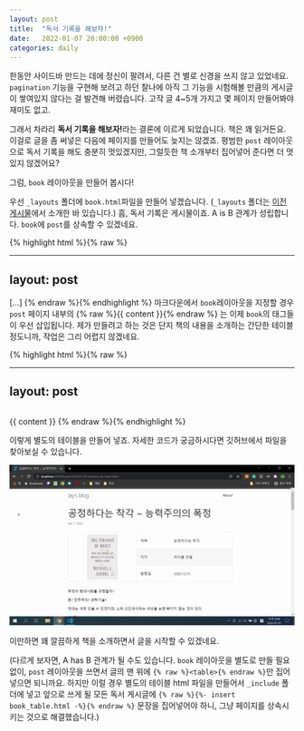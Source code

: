 ```yaml
---
layout: post
title:  "독서 기록을 해보자!"
date:   2022-01-07 20:00:00 +0900
categories: daily
---
```


한동안 사이드바 만드는 데에 정신이 팔려서, 다른 건 별로 신경을 쓰지 않고 있었네요.
`pagination` 기능을 구현해 보려고 하던 찰나에 아직 그 기능을 시험해볼 만큼의 게시글이 쌓여있지 않다는 걸 발견해 버렸습니다. 고작 글 4~5개 가지고 몇 페이지 만들어봐야 재미도 없고.

그래서 차라리 <strong>독서 기록을 해보자!</strong>라는 결론에 이르게 되었습니다. 책은 꽤 읽거든요. 이걸로 글을 좀 써넣은 다음에 페이지를 만들어도 늦지는 않겠죠. 평범한 `post` 레이아웃으로 독서 기록을 해도 충분히 멋있겠지만, 그럴듯한 책 소개부터 집어넣어 준다면 더 멋있지 않겠어요?

그럼, `book` 레이아웃을 만들어 봅시다!

우선 `_layouts` 폴더에 `book.html`파일을 만들어 넣겠습니다. (`_layouts` 폴더는 [이전 게시물][sidebar]에서 소개한 바 있습니다.) 흠, 독서 기록은 게시물이죠. A is B 관계가 성립합니다. `book`에 `post`를 상속할 수 있겠네요.

{% highlight html %}{% raw %}
<!-- _layouts/book.html -->
---
layout: post
---

[...]
{% endraw %}{% endhighlight %}
마크다운에서 `book`레이아웃을 지정할 경우 `post` 페이지 내부의 {% raw %}{{ content }}{% endraw %} 는 이제 `book`의 태그들이 우선 삽입됩니다. 제가 만들려고 하는 것은 단지 책의 내용을 소개하는 간단한 테이블 정도니까, 작업은 그리 어렵지 않겠네요.

{% highlight html %}{% raw %}
<!-- _layouts/book.html -->
---
layout: post
---

<table>

<!-- table element -->

</table>
{{ content }}
{% endraw %}{% endhighlight %}

이렇게 별도의 테이블을 만들어 넣죠. 자세한 코드가 궁금하시다면 깃허브에서 파일을 찾아보실 수 있습니다.

![table](/assets/images/2022-01-07-book-layout/table.png)

이만하면 꽤 깔끔하게 책을 소개하면서 글을 시작할 수 있겠네요.

(다르게 보자면, A has B 관계가 될 수도 있습니다. `book` 레이아웃을 별도로 만들 필요 없이, `post` 레이아웃을 쓰면서 글의 맨 위에 `{% raw %}<table>{% endraw %}`만 집어넣으면 되니까요. 하지만 이럴 경우 별도의 테이블 html 파일을 만들어서 `_include` 폴더에 넣고 앞으로 쓰게 될 모든 독서 게시글에 `{% raw %}{%- insert book_table.html -%}{% endraw %}` 문장을 집어넣어야 하니, 그냥 페이지를 상속시키는 것으로 해결했습니다.)

[sidebar]: "https://wnwoghd22.github.io/daily/update/2022/01/03/blog-remodeling.html"
